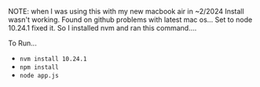 NOTE: when I was using this with my new macbook air in ~2/2024 Install wasn't working. Found on github problems with latest mac os... Set to node 10.24.1 fixed it. So I installed nvm and ran this command....

To Run...
- `nvm install 10.24.1`
- `npm install`
- `node app.js`


